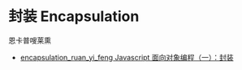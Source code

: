 # 封装 Encapsulation
恩卡普嗖莱熏
* [encapsulation_ruan_yi_feng  Javascript 面向对象编程（一）：封装](https://www.ruanyifeng.com/blog/2010/05/object-oriented_javascript_encapsulation.html)
